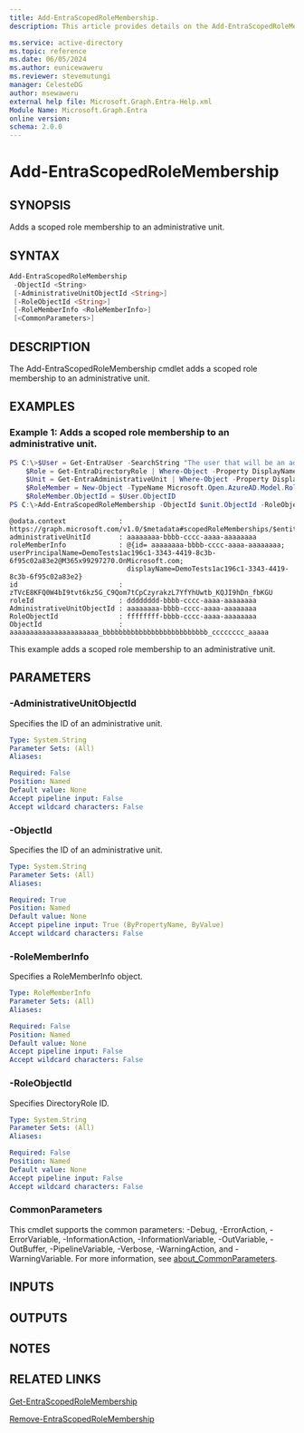 ```yaml
---
title: Add-EntraScopedRoleMembership.
description: This article provides details on the Add-EntraScopedRoleMembership command.

ms.service: active-directory
ms.topic: reference
ms.date: 06/05/2024
ms.author: eunicewaweru
ms.reviewer: stevemutungi
manager: CelesteDG
author: msewaweru
external help file: Microsoft.Graph.Entra-Help.xml
Module Name: Microsoft.Graph.Entra
online version:
schema: 2.0.0
---
```


# Add-EntraScopedRoleMembership

## SYNOPSIS

Adds a scoped role membership to an administrative unit.

## SYNTAX

```powershell
Add-EntraScopedRoleMembership
 -ObjectId <String> 
 [-AdministrativeUnitObjectId <String>]
 [-RoleObjectId <String>] 
 [-RoleMemberInfo <RoleMemberInfo>] 
 [<CommonParameters>]
```

## DESCRIPTION

The Add-EntraScopedRoleMembership cmdlet adds a scoped role membership to an administrative unit.

## EXAMPLES

### Example 1: Adds a scoped role membership to an administrative unit.
```powershell
PS C:\>$User = Get-EntraUser -SearchString "The user that will be an admin on this unit"
	$Role = Get-EntraDirectoryRole | Where-Object -Property DisplayName -EQ -Value "User Account Administrator"
	$Unit = Get-EntraAdministrativeUnit | Where-Object -Property DisplayName -Eq -Value "<Display name of unit"
	$RoleMember = New-Object -TypeName Microsoft.Open.AzureAD.Model.RoleMemberInfo
	$RoleMember.ObjectId = $User.ObjectID
PS C:\>Add-EntraScopedRoleMembership -ObjectId $unit.ObjectId -RoleObjectId $Role.ObjectId -RoleMemberInfo $RoleMember
```
```output
@odata.context             : https://graph.microsoft.com/v1.0/$metadata#scopedRoleMemberships/$entity
administrativeUnitId       : aaaaaaaa-bbbb-cccc-aaaa-aaaaaaaa
roleMemberInfo             : @{id= aaaaaaaa-bbbb-cccc-aaaa-aaaaaaaa; userPrincipalName=DemoTests1ac196c1-3343-4419-8c3b-6f95c02a83e2@M365x99297270.OnMicrosoft.com;
                             displayName=DemoTests1ac196c1-3343-4419-8c3b-6f95c02a83e2}
id                         : zTVcE8KFQ0W4bI9tvt6kz5G_C9Qom7tCpCzyrakzL7YfYhUwtb_KQJI9hDn_fbKGU
roleId                     : dddddddd-bbbb-cccc-aaaa-aaaaaaaa
AdministrativeUnitObjectId : aaaaaaaa-bbbb-cccc-aaaa-aaaaaaaa
RoleObjectId               : ffffffff-bbbb-cccc-aaaa-aaaaaaaa
ObjectId                   : aaaaaaaaaaaaaaaaaaaaaa_bbbbbbbbbbbbbbbbbbbbbbbbbb_cccccccc_aaaaa
```
This example adds a scoped role membership to an administrative unit.
## PARAMETERS

### -AdministrativeUnitObjectId
Specifies the ID of an administrative unit.

```yaml
Type: System.String
Parameter Sets: (All)
Aliases:

Required: False
Position: Named
Default value: None
Accept pipeline input: False
Accept wildcard characters: False
```

### -ObjectId
Specifies the ID of an administrative unit.

```yaml
Type: System.String
Parameter Sets: (All)
Aliases:

Required: True
Position: Named
Default value: None
Accept pipeline input: True (ByPropertyName, ByValue)
Accept wildcard characters: False
```

### -RoleMemberInfo
Specifies a RoleMemberInfo object. 

```yaml
Type: RoleMemberInfo
Parameter Sets: (All)
Aliases:

Required: False
Position: Named
Default value: None
Accept pipeline input: False
Accept wildcard characters: False
```

### -RoleObjectId
Specifies DirectoryRole ID.

```yaml
Type: System.String
Parameter Sets: (All)
Aliases:

Required: False
Position: Named
Default value: None
Accept pipeline input: False
Accept wildcard characters: False
```

### CommonParameters
This cmdlet supports the common parameters: -Debug, -ErrorAction, -ErrorVariable, -InformationAction, -InformationVariable, -OutVariable, -OutBuffer, -PipelineVariable, -Verbose, -WarningAction, and -WarningVariable. For more information, see [about_CommonParameters](https://go.microsoft.com/fwlink/?LinkID=113216).

## INPUTS

## OUTPUTS

## NOTES

## RELATED LINKS

[Get-EntraScopedRoleMembership](Get-EntraScopedRoleMembership.md)

[Remove-EntraScopedRoleMembership](Remove-EntraScopedRoleMembership.md)